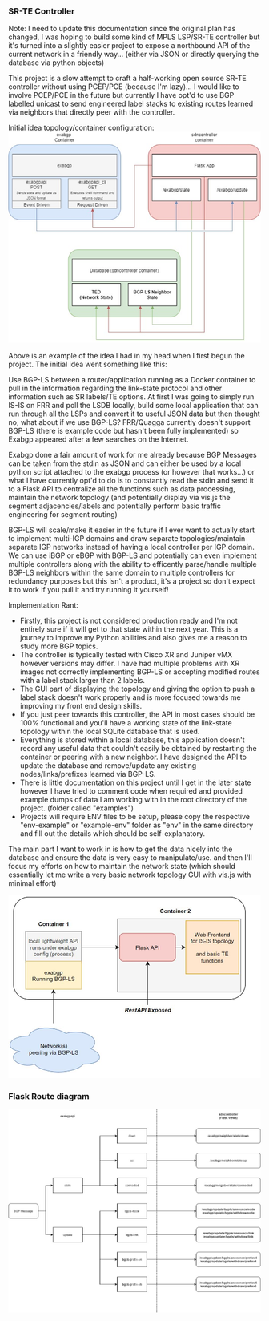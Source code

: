 ### SR-TE Controller

Note: I need to update this documentation since the original plan has changed, I was hoping to build some kind of MPLS LSP/SR-TE controller but it's turned into a slightly easier project to expose a northbound API of the current network in a friendly way... (either via JSON or directly querying the database via python objects)

This project is a slow attempt to craft a half-working open source SR-TE controller without using PCEP/PCE (because I'm lazy)... I would like to involve PCEP/PCE in the future but currently I have opt'd to use BGP labelled unicast to send engineered label stacks  to existing routes learned via neighbors that directly peer with the controller.

Initial idea topology/container configuration:
![exabgp and API Example](/img/exabgp-sdn-controller.JPG)

Above is an example of the idea I had in my head when I first begun the project. The initial idea went something like this:

Use BGP-LS between a router/application running as a Docker container to pull in the information regarding the link-state protocol and other information such as SR labels/TE options. At first I was going to simply run IS-IS on FRR and poll the LSDB locally, build some local application that can run through all the LSPs and convert it to useful JSON data but then thought no, what about if we use BGP-LS? FRR/Quagga currently doesn't support BGP-LS (there is example code but hasn't been fully implemented) so Exabgp appeared after a few searches on the Internet.

Exabgp done a fair amount of work for me already because BGP Messages can be taken from the stdin as JSON and can either be used by a local python script attached to the exabgp process (or however that works...) or what I have currently opt'd to do is to constantly read the stdin and send it to a Flask API to centralize all the functions such as data processing, maintain the network topology (and potentially display via vis.js the segment adjacencies/labels and potentially perform basic traffic engineering for segment routing)

BGP-LS will scale/make it easier in the future if I ever want to actually start to implement multi-IGP domains and draw separate topologies/maintain separate IGP networks instead of having a local controller per IGP domain. We can use iBGP or eBGP with BGP-LS and potentially can even implement multiple controllers along with the ability to efficently parse/handle multiple BGP-LS neighbors within the same domain to multiple controllers for redundancy purposes but this isn't a product, it's a project so don't expect it to work if you pull it and try running it yourself!

Implementation Rant:
- Firstly, this project is not considered production ready and I'm not entirely sure if it will get to that state within the next year. This is a journey to improve my Python abilities and also gives me a reason to study more BGP topics.
- The controller is typically tested with Cisco XR and Juniper vMX however versions may differ. I have had multiple problems with XR images not correctly implementing BGP-LS or accepting modified routes with a label stack larger than 2 labels.
- The GUI part of displaying the topology and giving the option to push a label stack doesn't work properly and is more focused towards me improving my front end design skills.
- If you just peer towards this controller, the API in most cases should be 100% functional and you'll have a working state of the link-state topology within the local SQLite database that is used.
- Everything is stored within a local database, this application doesn't record any useful data that couldn't easily be obtained by restarting the container or peering with a new neighbor. I have designed the API to update the database and remove/update any existing nodes/links/prefixes learned via BGP-LS.
- There is little documentation on this project until I get in the later state however I have tried to comment code when required and provided example dumps of data I am working with in the root directory of the project. (folder called "examples")
- Projects will require ENV files to be setup, please copy the respective "env-example" or "example-env" folder as "env" in the same directory and fill out the details which should be self-explanatory.

The main part I want to work in is how to get the data nicely into the database and ensure the data is very easy to manipulate/use. and then I'll focus my efforts on how to maintain the network state (which should essentially let me write a very basic network topology GUI with vis.js with minimal effort)

![IS-IS SDN Controller Example](/img/isis-sdn-controller-example.JPG)

### Flask Route diagram

![Frontend Views](/img/exabgp_flask_routes.JPG)
